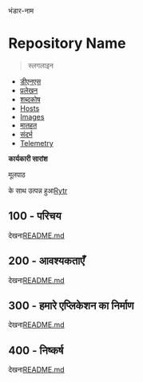 भंडार-नाम

# Repository Name

> स्लगलाइन

-   [डीएनएस](./DNS.md)
-   [प्रलेखन](./DOCUMENTATION.md)
-   [शब्दकोष](./GLOSSARY.md)
-   [Hosts](./HOSTS.md)
-   [Images](./IMAGES.md)
-   [मातहत](./PODMAN.md)
-   [संदर्भ](./REFERENCES.md)
-   [Telemetry](./TELEMETRY.md)

**कार्यकारी सारांश**

मूलपाठ

के साथ उत्पन्न हुआ[Rytr](https://app.rytr.me)

## 100 - परिचय

देखना[README.md](./100/README.md)

## 200 - आवश्यकताएँ

देखना[README.md](./200/README.md)

## 300 - हमारे एप्लिकेशन का निर्माण

देखना[README.md](./300/README.md)

## 400 - निष्कर्ष

देखना[README.md](./400/README.md)
